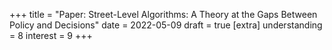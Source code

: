 +++
title = "Paper: Street-Level Algorithms: A Theory at the Gaps Between Policy and Decisions"
date = 2022-05-09
draft = true
[extra]
understanding = 8
interest = 9
+++
